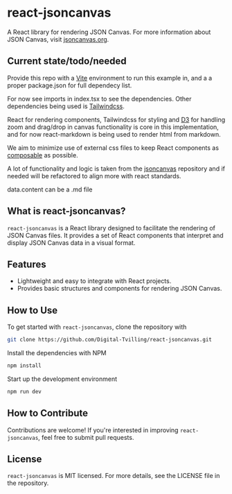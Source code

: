# react-jsoncanvas

A React library for rendering JSON Canvas. For more information about
JSON Canvas, visit [jsoncanvas.org](https://jsoncanvas.org).

## Current state/todo/needed

Provide this repo with a [Vite](https://vitejs.dev) environment to run this example in, and a a proper package.json for full dependecy list.

For now see imports in index.tsx to see the dependencies. Other dependencies being used is [Tailwindcss](https://tailwindcss.com).

React for rendering components, Tailwindcss for styling and [D3](https://d3js.org) for handling zoom and drag/drop in canvas functionality is core in this implementation, and for now react-markdown is being used to render html from markdown.

We aim to minimize use of external css files to keep React components as [composable](https://www.epicweb.dev/full-stack-components) as possible.

A lot of functionality and logic is taken from the [jsoncanvas](https://github.com/obsidianmd/jsoncanvas) repository and if needed will be refactored to align more with react standards.

data.content can be a .md file

## What is react-jsoncanvas?

`react-jsoncanvas` is a React library designed to facilitate the rendering of JSON Canvas files. It provides a set of React components that interpret and display JSON Canvas data in a visual format.

## Features

- Lightweight and easy to integrate with React projects.
- Provides basic structures and components for rendering JSON Canvas.

## How to Use

To get started with `react-jsoncanvas`, clone the repository with

```sh
git clone https://github.com/Digital-Tvilling/react-jsoncanvas.git
```

Install the dependencies with NPM

```sh
npm install
```

Start up the development environment

```sh
npm run dev
```

## How to Contribute

Contributions are welcome! If you're interested in improving `react-jsoncanvas`, feel free to
submit pull requests.

## License

`react-jsoncanvas` is MIT licensed. For more details, see the LICENSE file in the repository.
